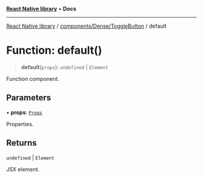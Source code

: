 [**React Native library**](../../../../index.md) • **Docs**

***

[React Native library](../../../../modules.md) / [components/Dense/ToggleButton](../index.md) / default

# Function: default()

> **default**(`props`): `undefined` \| `Element`

Function component.

## Parameters

• **props**: [`Props`](../interfaces/Props.md)

Properties.

## Returns

`undefined` \| `Element`

JSX element.
